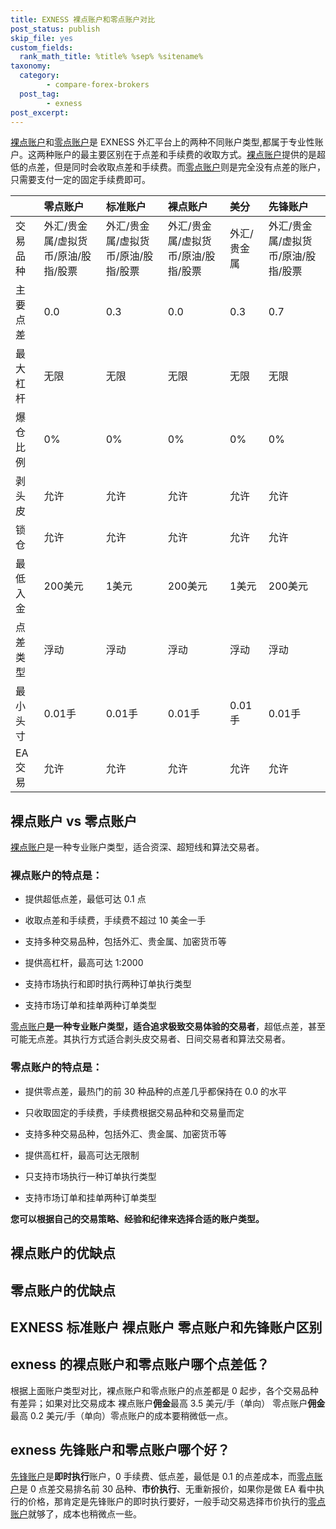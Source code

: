 ```yaml
---
title: EXNESS 裸点账户和零点账户对比
post_status: publish
skip_file: yes
custom_fields:
  rank_math_title: %title% %sep% %sitename%
taxonomy:
  category:
        - compare-forex-brokers
  post_tag:
        - exness
post_excerpt: 
---
```

[裸点账户](https://www.ifttt.fun/go/exness-mt4-luo)和[零点账户](https://www.ifttt.fun/go/exness-mt4-zero)是 EXNESS 外汇平台上的两种不同账户类型,都属于专业性账户。这两种账户的最主要区别在于点差和手续费的收取方式。[裸点账户](https://www.ifttt.fun/go/exness-mt4-luo)提供的是超低的点差，但是同时会收取点差和手续费。而[零点账户](https://www.ifttt.fun/go/exness-mt4-zero)则是完全没有点差的账户，只需要支付一定的固定手续费即可。

|  | 零点账户 | 标准账户 | 裸点账户 | 美分 | 先锋账户 |
| :--- | :--- | :--- | :--- | :--- | :--- |
| 交易品种 | 外汇/贵金属/虚拟货币/原油/股指/股票 | 外汇/贵金属/虚拟货币/原油/股指/股票 | 外汇/贵金属/虚拟货币/原油/股指/股票 | 外汇/贵金属 | 外汇/贵金属/虚拟货币/原油/股指/股票 |
| 主要点差 | 0.0 | 0.3 | 0.0 | 0.3 | 0.7 |
| 最大杠杆 | 无限 | 无限 | 无限 | 无限 | 无限 |
| 爆仓比例 | 0% | 0% | 0% | 0% | 0% |
| 剥头皮 | 允许 | 允许 | 允许 | 允许 | 允许 |
| 锁仓 | 允许 | 允许 | 允许 | 允许 | 允许 |
| 最低入金 | 200美元 | 1美元 | 200美元 | 1美元 | 200美元 |
| 点差类型 | 浮动 | 浮动 | 浮动 | 浮动 | 浮动 |
| 最小头寸 | 0.01手 | 0.01手 | 0.01手 | 0.01手 | 0.01手 |
| EA交易 | 允许 | 允许 | 允许 | 允许 | 允许 |

## 裸点账户 vs 零点账户

[裸点账户](https://www.ifttt.fun/go/exness-mt4-luo)是一种专业账户类型，适合资深、超短线和算法交易者。

### 裸点账户的特点是：

* 提供超低点差，最低可达 0.1 点

* 收取点差和手续费，手续费不超过 10 美金一手

* 支持多种交易品种，包括外汇、贵金属、加密货币等

* 提供高杠杆，最高可达 1:2000

* 支持市场执行和即时执行两种订单执行类型

* 支持市场订单和挂单两种订单类型

[零点账户](https://www.ifttt.fun/go/exness-mt4-zero)**是一种专业账户类型，适合追求极致交易体验的交易者**，超低点差，甚至可能无点差。其执行方式适合剥头皮交易者、日间交易者和算法交易者。

### 零点账户的特点是：

* 提供零点差，最热门的前 30 种品种的点差几乎都保持在 0.0 的水平

* 只收取固定的手续费，手续费根据交易品种和交易量而定

* 支持多种交易品种，包括外汇、贵金属、加密货币等

* 提供高杠杆，最高可达无限制

* 只支持市场执行一种订单执行类型

* 支持市场订单和挂单两种订单类型

**您可以根据自己的交易策略、经验和纪律来选择合适的账户类型。**

## 裸点账户的优缺点

## 零点账户的优缺点

## EXNESS 标准账户 裸点账户 零点账户和先锋账户区别

## exness 的裸点账户和零点账户哪个点差低？

根据上面账户类型对比，裸点账户和零点账户的点差都是 0 起步，各个交易品种有差异；如果对比交易成本 裸点账户**佣金**最高 3.5 美元/手（单向） 零点账户**佣金**最高 0.2 美元/手（单向）零点账户的成本要稍微低一点。

## exness 先锋账户和零点账户哪个好？

[先锋账户](https://www.ifttt.fun/go/exness-mt4-xianfeng)是**即时执行**账户，0 手续费、低点差，最低是 0.1 的点差成本，而[零点账户](https://www.ifttt.fun/go/exness-mt4-zero)是 0 点差交易排名前 30 品种、**市价执行**、无重新报价，如果你是做 EA 看中执行的价格，那肯定是先锋账户的即时执行要好，一般手动交易选择市价执行的[零点账户](https://www.ifttt.fun/go/exness-mt4-zero)就够了，成本也稍微点一些。

